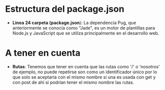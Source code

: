 # Estructura del package.json
- **Linea 24 carpeta (package.json**): La dependencia Pug, que anteriormente se conocía como "Jade", es un motor de plantillas para Node.js y JavaScript que se utiliza principalmente en el desarrollo web.



# A tener en cuenta
- **Rutas**: Tenemos que tener en cuenta que las rutas como '/' o 'nosotros' de ejemplo, no puede repetirse son como un identificador único por lo que solo se aceptaría con el mismo nombre si una es usada con get y con post de ahí si podrían tener el mismo nombre las rutas.

